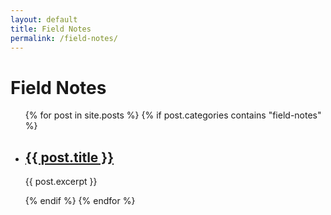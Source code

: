 ```yaml
---
layout: default
title: Field Notes
permalink: /field-notes/
---
```

<h1>Field Notes</h1>

<ul>
  {% for post in site.posts %}
    {% if post.categories contains "field-notes" %}
      <li>
        <h2><a href="{{ post.url | relative_url }}">{{ post.title }}</a></h2>
        <p>{{ post.excerpt }}</p>
      </li>
    {% endif %}
  {% endfor %}
</ul>
